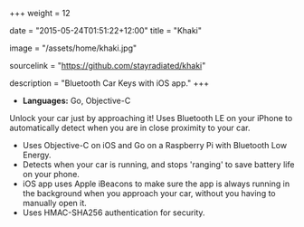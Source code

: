 +++
weight = 12

date = "2015-05-24T01:51:22+12:00"
title = "Khaki"

image = "/assets/home/khaki.jpg"

sourcelink = "https://github.com/stayradiated/khaki"

description = "Bluetooth Car Keys with iOS app."
+++

- **Languages:** Go, Objective-C

Unlock your car just by approaching it! Uses Bluetooth LE on your iPhone to
automatically detect when you are in close proximity to your car.

- Uses Objective-C on iOS and Go on a Raspberry Pi with Bluetooth Low Energy.
- Detects when your car is running, and stops 'ranging' to save battery life on
  your phone.
- iOS app uses Apple iBeacons to make sure the app is always running in the
  background when you approach your car, without you having to manually open
  it.
- Uses HMAC-SHA256 authentication for security.
